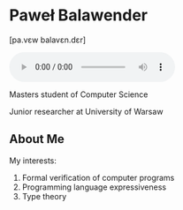 # Paweł Balawender

[pa.vɛw balavɛn.dɛr]

<audio controls>
    <source src="name-pronunciation.wav" type="audio/wav">
    Your browser does not support the audio element.
</audio>

Masters student of Computer Science

Junior researcher at University of Warsaw

## About Me

My interests:

1. Formal verification of computer programs
2. Programming language expressiveness
3. Type theory
